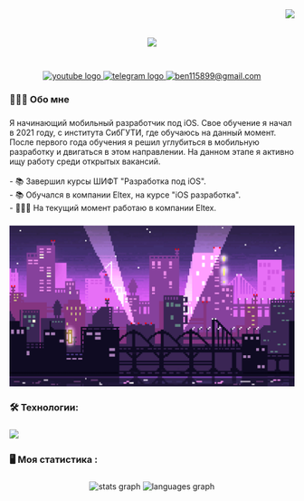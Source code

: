<img align="right" src="https://visitor-badge.laobi.icu/badge?page_id=FeRoXXX.FeRoXXX">

<h1 align="center">
  <a href="https://git.io/typing-svg">
    <img src="https://readme-typing-svg.herokuapp.com?font=SF+Pro&duration=3000&pause=1000&color=EE81B1&background=292A2F&center=true&vCenter=true&repeat=false&width=435&lines=%D0%9F%D1%80%D0%B8%D0%B2%D0%B5%D1%82+%D0%B2%D1%81%D0%B5%D0%BC;%D0%9C%D0%B5%D0%BD%D1%8F+%D0%B7%D0%BE%D0%B2%D1%83%D1%82+%D0%90%D0%BB%D0%B5%D0%BA%D1%81%D0%B0%D0%BD%D0%B4%D1%80+%D0%A4%D0%B5%D0%B4%D0%BE%D1%82%D0%BA%D0%B8%D0%BD;%D0%A5%D0%BE%D1%80%D0%BE%D1%88%D0%B5%D0%B3%D0%BE+%D0%B4%D0%BD%D1%8F!">
  </a>
</h1>
<br clear="both">

<div align="center">
  <a href="https://instagram.com/gorillassssssss" target="_blank">
    <img src="https://img.shields.io/static/v1?message=Instagram&logo=instagram&label=&color=8134AF&logoColor=white&labelColor=&style=for-the-badge" height="25" alt="youtube logo"  />
  </a>
  <a href="https://t.me/gorilassssss" target="_blank">
    <img src="https://img.shields.io/static/v1?message=Telegram&logo=telegram&label=&color=2CA5E0&logoColor=white&labelColor=&style=for-the-badge" height="25" alt="telegram logo"  />
  </a>
  <a href="mailto:ben115899@gmail.com" target="_blank">
    <img src="https://img.shields.io/static/v1?message=Gmail&logo=gmail&label=&color=F94449&logoColor=white&labelColor=&style=for-the-badge" height="25" alt="ben115899@gmail.com"  />
  </a>
</div>

###

<h3 align="left">👨🏼‍💻  Обо мне</h3>

###

<p align="left">Я начинающий мобильный разработчик под iOS. Свое обучение я начал в 2021 году, с института СибГУТИ, где обучаюсь на данный момент. После первого года обучения я решил углубиться в мобильную разработку и двигаться в этом направлении. На данном этапе я активно ищу работу среди открытых вакансий. <br><br>- 📚 Завершил курсы ШИФТ "Разработка под iOS".<br>- 📚 Обучался в компании Eltex, на курсе "iOS разработка".<br>- 👨🏼‍💻 На текущий момент работаю в компании Eltex.</p>

###

<p align="center">
 <img width="600" src="assets/nightCity.gif" alt="nightCity"/>
</p>

###

<h3 align="left">🛠 Технологии:</h3>

###

<div align="left">
  <img src="https://skillicons.dev/icons?i=swift,figma,github,gitlab&theme=dark" height="40"/>
  <img width="12" />
</div>

###

<h3 align="left">🖥️   Моя статистика :</h3>

###

<div align="center">
  <img src="https://github-readme-stats.vercel.app/api?username=FeRoXXX&hide_title=false&hide_rank=false&show_icons=true&include_all_commits=true&count_private=true&disable_animations=false&theme=dracula&locale=en&hide_border=false&order=1" height="150" alt="stats graph"  />
  <img src="https://github-readme-stats.vercel.app/api/top-langs?username=FeRoXXX&locale=en&hide_title=false&layout=compact&card_width=320&langs_count=5&theme=dracula&hide_border=false&order=2" height="150" alt="languages graph"  />
</div>

###

<!--
**FeRoXXX/FeRoXXX** is a ✨ _special_ ✨ repository because its `README.md` (this file) appears on your GitHub profile.

Here are some ideas to get you started:

- 🔭 I’m currently working on ...
- 🌱 I’m currently learning ...
- 👯 I’m looking to collaborate on ...
- 🤔 I’m looking for help with ...
- 💬 Ask me about ...
- 📫 How to reach me: ...
- 😄 Pronouns: ...
- ⚡ Fun fact: ...
-->
